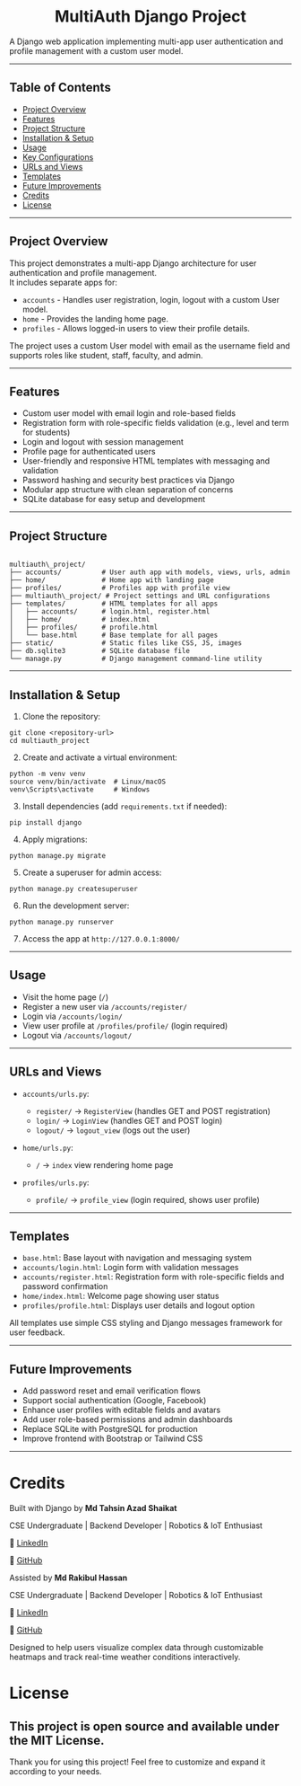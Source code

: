 # <h1 align="center"> MultiAuth Django Project </h1>

A Django web application implementing multi-app user authentication and profile management with a custom user model.

---

## Table of Contents

- [Project Overview](#project-overview)
- [Features](#features)
- [Project Structure](#project-structure)
- [Installation & Setup](#installation--setup)
- [Usage](#usage)
- [Key Configurations](#key-configurations)
- [URLs and Views](#urls-and-views)
- [Templates](#templates)
- [Future Improvements](#future-improvements)
- [Credits](#credits)
- [License](#license)

---

## Project Overview

This project demonstrates a multi-app Django architecture for user authentication and profile management.  
It includes separate apps for:

- `accounts` - Handles user registration, login, logout with a custom User model.  
- `home` - Provides the landing home page.  
- `profiles` - Allows logged-in users to view their profile details.

The project uses a custom User model with email as the username field and supports roles like student, staff, faculty, and admin.

---

## Features

- Custom user model with email login and role-based fields  
- Registration form with role-specific fields validation (e.g., level and term for students)  
- Login and logout with session management  
- Profile page for authenticated users  
- User-friendly and responsive HTML templates with messaging and validation  
- Password hashing and security best practices via Django  
- Modular app structure with clean separation of concerns  
- SQLite database for easy setup and development

---

## Project Structure

```

multiauth\_project/
├── accounts/          # User auth app with models, views, urls, admin
├── home/              # Home app with landing page
├── profiles/          # Profiles app with profile view
├── multiauth\_project/ # Project settings and URL configurations
├── templates/         # HTML templates for all apps
│   ├── accounts/      # login.html, register.html
│   ├── home/          # index.html
│   ├── profiles/      # profile.html
│   └── base.html      # Base template for all pages
├── static/            # Static files like CSS, JS, images
├── db.sqlite3         # SQLite database file
└── manage.py          # Django management command-line utility

```

---

## Installation & Setup

1. Clone the repository:

```
git clone <repository-url>
cd multiauth_project
```

2. Create and activate a virtual environment:

```
python -m venv venv
source venv/bin/activate  # Linux/macOS
venv\Scripts\activate     # Windows
```

3. Install dependencies (add `requirements.txt` if needed):

```
pip install django
```

4. Apply migrations:

```
python manage.py migrate
```

5. Create a superuser for admin access:

```
python manage.py createsuperuser
```

6. Run the development server:

```
python manage.py runserver
```

7. Access the app at `http://127.0.0.1:8000/`

---

## Usage

* Visit the home page (`/`)
* Register a new user via `/accounts/register/`
* Login via `/accounts/login/`
* View user profile at `/profiles/profile/` (login required)
* Logout via `/accounts/logout/`

---

## URLs and Views

* `accounts/urls.py`:

  * `register/` → `RegisterView` (handles GET and POST registration)
  * `login/` → `LoginView` (handles GET and POST login)
  * `logout/` → `logout_view` (logs out the user)

* `home/urls.py`:

  * `/` → `index` view rendering home page

* `profiles/urls.py`:

  * `profile/` → `profile_view` (login required, shows user profile)

---

## Templates

* `base.html`: Base layout with navigation and messaging system
* `accounts/login.html`: Login form with validation messages
* `accounts/register.html`: Registration form with role-specific fields and password confirmation
* `home/index.html`: Welcome page showing user status
* `profiles/profile.html`: Displays user details and logout option

All templates use simple CSS styling and Django messages framework for user feedback.

---

## Future Improvements

* Add password reset and email verification flows
* Support social authentication (Google, Facebook)
* Enhance user profiles with editable fields and avatars
* Add user role-based permissions and admin dashboards
* Replace SQLite with PostgreSQL for production
* Improve frontend with Bootstrap or Tailwind CSS

---

# Credits

Built with Django by **Md Tahsin Azad Shaikat**

CSE Undergraduate | Backend Developer | Robotics & IoT Enthusiast

🔗 [LinkedIn](https://www.linkedin.com/in/mdtahsinazad020/)

🐙 [GitHub](https://github.com/shaikat020)

Assisted by **Md Rakibul Hassan**

CSE Undergraduate | Backend Developer | Robotics & IoT Enthusiast

🔗 [LinkedIn](https://www.linkedin.com/in/md-rakibul-hassan-507b00308)

🐙 [GitHub](https://github.com/RR0327)

Designed to help users visualize complex data through customizable heatmaps and track real-time weather conditions interactively. 

# License

This project is open source and available under the MIT License.
---

Thank you for using this project!
Feel free to customize and expand it according to your needs.

